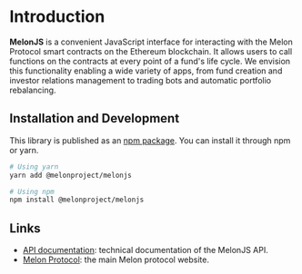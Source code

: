 # Introduction

**MelonJS** is a convenient JavaScript interface for interacting with the Melon Protocol smart contracts on the Ethereum blockchain. It allows users to call functions on the contracts at every point of a fund's life cycle. We envision this functionality enabling a wide variety of apps, from fund creation and investor relations management to trading bots and automatic portfolio rebalancing.

## Installation and Development

This library is published as an [npm package](https://www.npmjs.com/package/@melonproject/melonjs). You can install it through npm or yarn.

```bash
# Using yarn
yarn add @melonproject/melonjs

# Using npm
npm install @melonproject/melonjs
```

## Links

* [API documentation](https://melonproject.github.io/melonjs/): technical documentation of the MelonJS API.
* [Melon Protocol](https://melonprotocol.com): the main Melon protocol website.

